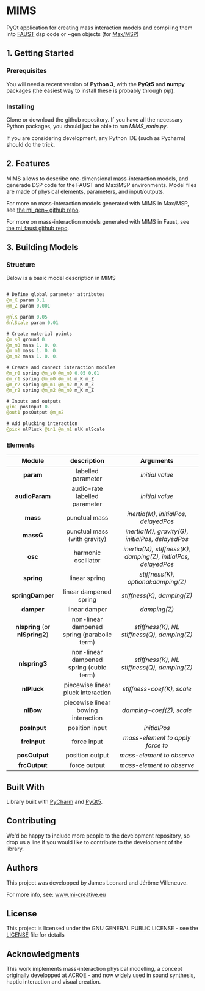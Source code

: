 # MIMS
PyQt application for creating mass interaction models and compiling them into [FAUST](https://faust.grame.fr) dsp code or ~gen objects (for [Max/MSP](https://cycling74.com/products/max/))

## 1. Getting Started

### Prerequisites

You will need a recent version of **Python 3**, with the **PyQt5** and **numpy** packages (the easiest way to install these is probably through *pip*).

### Installing

Clone or download the github repository.
If  you have all the necessary Python packages, you should just be able to run *MIMS_main.py*.

If you are considering development, any Python IDE (such as Pycharm) should do the trick.

## 2. Features

MIMS allows to describe one-dimensional mass-interaction models, and generade DSP code for the FAUST and Max/MSP environments.
Model files are made of physical elements, parameters, and input/outputs.

For more on mass-interaction models generated with MIMS in Max/MSP, see [the mi_gen~ github repo](https://github.com/mi-creative/mi-gen).

For more on mass-interaction models generated with MIMS in Faust, see [the mi_faust github repo](https://github.com/rmichon/mi_faust).

## 3. Building Models

### Structure

Below is a basic model description in MIMS

```java

# Define global parameter attributes
@m_K param 0.1
@m_Z param 0.001

@nlK param 0.05
@nlScale param 0.01

# Create material points
@m_s0 ground 0.
@m_m0 mass 1. 0. 0.
@m_m1 mass 1. 0. 0.
@m_m2 mass 1. 0. 0.

# Create and connect interaction modules
@m_r0 spring @m_s0 @m_m0 0.05 0.01
@m_r1 spring @m_m0 @m_m1 m_K m_Z
@m_r2 spring @m_m1 @m_m2 m_K m_Z
@m_r2 spring @m_m2 @m_m0 m_K m_Z

# Inputs and outputs
@in1 posInput 0.
@out1 posOutput @m_m2

# Add plucking interaction
@pick nlPluck @in1 @m_m1 nlK nlScale 

```

### Elements

| Module        | description           | Arguments  |
|:-------------:|:-------------:| :-----:|
| **param**      | labelled parameter  | *initial value* |
| **audioParam**      | audio-rate labelled parameter  | *initial value* |
| **mass**      | punctual mass  | *inertia(M), initialPos, delayedPos* |
| **massG**      | punctual mass (with gravity) | *inertia(M), gravity(G), initialPos, delayedPos* |
| **osc**      | harmonic oscillator  | *inertia(M), stiffness(K), damping(Z), initialPos, delayedPos* |
| **spring**      | linear spring     |   *stiffness(K), optional:damping(Z)* |
| **springDamper**      | linear dampened spring     |   *stiffness(K), damping(Z)* |
| **damper**      | linear damper     |   *damping(Z)* |
| **nlspring**  (or **nlSpring2**)    | non-linear dampened spring (parabolic term) |   *stiffness(K), NL stiffness(Q), damping(Z)* |
| **nlspring3**   | non-linear dampened spring (cubic term) |   *stiffness(K), NL stiffness(Q), damping(Z)* |
| **nlPluck**      | piecewise linear pluck interaction     |   *stiffness-coef(K), scale* |
| **nlBow**      | piecewise linear bowing interaction     |   *damping-coef(Z), scale* |
| **posInput**      | position input    |  *initialPos* |
| **frcInput**      | force input     |  *mass-element to apply force to* |
| **posOutput**      | position output    |  *mass-element to observe* |
| **frcOutput**      | force output     |  *mass-element to observe* |


## Built With

Library built with [PyCharm](https://www.jetbrains.com/pycharm/) and [PyQt5](https://pypi.org/project/PyQt5/).

## Contributing

We'd be happy to include more people to the development repository, so drop us a line if you would like to contribute to the development of the library.

## Authors

This project was developped by James Leonard and Jérôme Villeneuve.

For more info, see: www.mi-creative.eu

## License

This project is licensed under the GNU GENERAL PUBLIC LICENSE - see the [LICENSE](LICENSE) file for details

## Acknowledgments

This work implements mass-interaction physical modelling, a concept originally developped at ACROE - and now widely used in sound synthesis, haptic interaction and visual creation.
